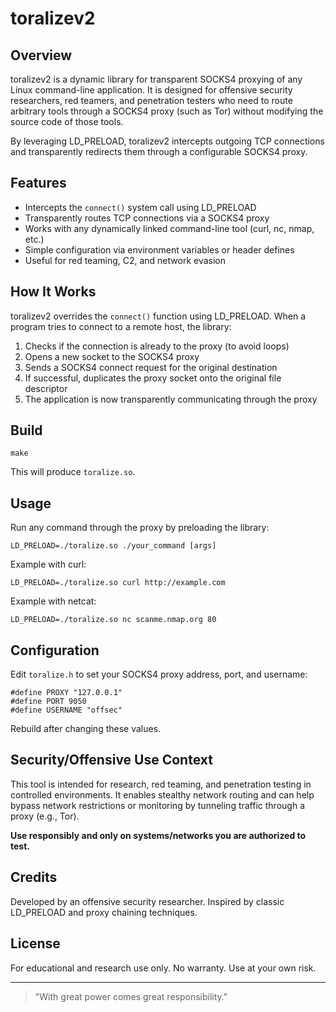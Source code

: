 # toralizev2

## Overview

toralizev2 is a dynamic library for transparent SOCKS4 proxying of any Linux command-line application. It is designed for offensive security researchers, red teamers, and penetration testers who need to route arbitrary tools through a SOCKS4 proxy (such as Tor) without modifying the source code of those tools.

By leveraging LD_PRELOAD, toralizev2 intercepts outgoing TCP connections and transparently redirects them through a configurable SOCKS4 proxy.

## Features

- Intercepts the `connect()` system call using LD_PRELOAD
- Transparently routes TCP connections via a SOCKS4 proxy
- Works with any dynamically linked command-line tool (curl, nc, nmap, etc.)
- Simple configuration via environment variables or header defines
- Useful for red teaming, C2, and network evasion

## How It Works

toralizev2 overrides the `connect()` function using LD_PRELOAD. When a program tries to connect to a remote host, the library:

1. Checks if the connection is already to the proxy (to avoid loops)
2. Opens a new socket to the SOCKS4 proxy
3. Sends a SOCKS4 connect request for the original destination
4. If successful, duplicates the proxy socket onto the original file descriptor
5. The application is now transparently communicating through the proxy

## Build

```
make
```

This will produce `toralize.so`.

## Usage

Run any command through the proxy by preloading the library:

```
LD_PRELOAD=./toralize.so ./your_command [args]
```

Example with curl:

```
LD_PRELOAD=./toralize.so curl http://example.com
```

Example with netcat:

```
LD_PRELOAD=./toralize.so nc scanme.nmap.org 80
```

## Configuration

Edit `toralize.h` to set your SOCKS4 proxy address, port, and username:

```
#define PROXY "127.0.0.1"
#define PORT 9050
#define USERNAME "offsec"
```

Rebuild after changing these values.

## Security/Offensive Use Context

This tool is intended for research, red teaming, and penetration testing in controlled environments. It enables stealthy network routing and can help bypass network restrictions or monitoring by tunneling traffic through a proxy (e.g., Tor).

**Use responsibly and only on systems/networks you are authorized to test.**

## Credits

Developed by an offensive security researcher. Inspired by classic LD_PRELOAD and proxy chaining techniques.

## License

For educational and research use only. No warranty. Use at your own risk.

---

> "With great power comes great responsibility."

